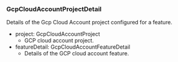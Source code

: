 ### GcpCloudAccountProjectDetail
Details of the Gcp Cloud Account project configured for a feature.

- project: GcpCloudAccountProject
  - GCP cloud account project.
- featureDetail: GcpCloudAccountFeatureDetail
  - Details of the GCP cloud account feature.
